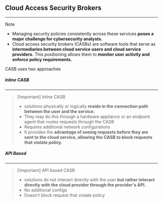 ## Cloud Access Security Brokers
---
>[!note]
>- Managing security policies consistently across these services **poses a major challenge for cybersecurity analysts.**
>- Cloud access security brokers (CASBs) are software tools that serve as **intermediaries between cloud service users and cloud service providers.** This positioning allows them to **monitor user activity and enforce policy requirements.**


CASB uses two approaches 

##### Inline CASB
---
>[!important] Inline CASB
>- solutions physically or logically **reside in the connection path between the user and the service.**
>- They may do this through a hardware appliance or an endpoint agent that routes requests through the CASB
>- Requires additional network configurations 
>- It provides the **advantage of seeing requests before they are sent to the cloud service, allowing the CASB to block requests that violate policy.**

##### API Based 
---
>[!important] API based CASB
>- solutions do not interact directly with the user **but rather interact directly with the cloud provider through the provider's API.**
>- No additional configs 
>- Doesn't block request that violate policy 


